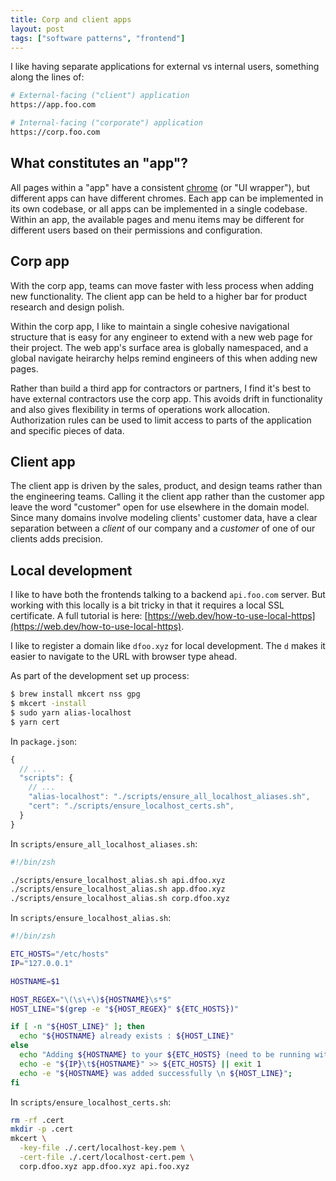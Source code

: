 ```yaml
---
title: Corp and client apps
layout: post
tags: ["software patterns", "frontend"]
---
```


I like having separate applications for external vs internal users, something along the lines of:

```sh
# External-facing ("client") application
https://app.foo.com

# Internal-facing ("corporate") application
https://corp.foo.com
```

## What constitutes an "app"?

All pages within a "app" have a consistent [chrome](https://www.nngroup.com/articles/browser-and-gui-chrome/) (or "UI wrapper"), but different apps can have different chromes. Each app can be implemented in its own codebase, or all apps can be implemented in a single codebase. Within an app, the available pages and menu items may be different for different users based on their permissions and configuration.

## Corp app

With the corp app, teams can move faster with less process when adding new functionality. The client app can be held to a higher bar for product research and design polish.

Within the corp app, I like to maintain a single cohesive navigational structure that is easy for any engineer to extend with a new web page for their project. The web app's surface area is globally namespaced, and a global navigate heirarchy helps remind engineers of this when adding new pages.

Rather than build a third app for contractors or partners, I find it's best to have external contractors use the corp app. This avoids drift in functionality and also gives flexibility in terms of operations work allocation. Authorization rules can be used to limit access to parts of the application and specific pieces of data.

## Client app

The client app is driven by the sales, product, and design teams rather than the engineering teams. Calling it the client app rather than the customer app leave the word "customer" open for use elsewhere in the domain model. Since many domains involve modeling clients' customer data, have a clear separation between a _client_ of our company and a _customer_ of one of our clients adds precision.

## Local development

I like to have both the frontends talking to a backend `api.foo.com` server. But working with this locally is a bit tricky in that it requires a local SSL certificate. A full tutorial is here: [https://web.dev/how-to-use-local-https](https://web.dev/how-to-use-local-https).

I like to register a domain like `dfoo.xyz` for local development. The `d` makes it easier to navigate to the URL with browser type ahead.

As part of the development set up process:

```sh
$ brew install mkcert nss gpg
$ mkcert -install
$ sudo yarn alias-localhost
$ yarn cert
```

In `package.json`:

```js
{
  // ...
  "scripts": {
    // ...
    "alias-localhost": "./scripts/ensure_all_localhost_aliases.sh",
    "cert": "./scripts/ensure_localhost_certs.sh",
  }
}
```

In `scripts/ensure_all_localhost_aliases.sh`:

```sh
#!/bin/zsh

./scripts/ensure_localhost_alias.sh api.dfoo.xyz
./scripts/ensure_localhost_alias.sh app.dfoo.xyz
./scripts/ensure_localhost_alias.sh corp.dfoo.xyz
```

In `scripts/ensure_localhost_alias.sh`:

```sh
#!/bin/zsh

ETC_HOSTS="/etc/hosts"
IP="127.0.0.1"

HOSTNAME=$1

HOST_REGEX="\(\s\+\)${HOSTNAME}\s*$"
HOST_LINE="$(grep -e "${HOST_REGEX}" ${ETC_HOSTS})"

if [ -n "${HOST_LINE}" ]; then
  echo "${HOSTNAME} already exists : ${HOST_LINE}"
else
  echo "Adding ${HOSTNAME} to your ${ETC_HOSTS} (need to be running with sudo)";
  echo -e "${IP}\t${HOSTNAME}" >> ${ETC_HOSTS} || exit 1
  echo -e "${HOSTNAME} was added successfully \n ${HOST_LINE}";
fi
```

In `scripts/ensure_localhost_certs.sh`:

```sh
rm -rf .cert
mkdir -p .cert
mkcert \
  -key-file ./.cert/localhost-key.pem \
  -cert-file ./.cert/localhost-cert.pem \
  corp.dfoo.xyz app.dfoo.xyz api.foo.xyz
```
